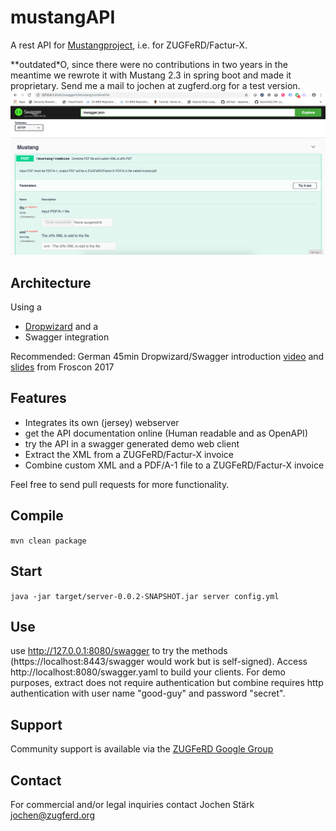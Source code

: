 # mustangAPI
A rest API for [Mustangproject](https://www.mustangproject.org), i.e. for ZUGFeRD/Factur-X.

**outdated*O, since there were no contributions in two years in the meantime we rewrote it with Mustang 2.3 in spring boot and made it proprietary. Send me a mail to jochen at zugferd.org for a test version. 
![Screenshot](README_screenshot.png "Screenshot Swagger API")

## Architecture

Using a
 * [Dropwizard](https://dropwizard.io) and a 
 * Swagger integration
 
Recommended: German 45min Dropwizard/Swagger introduction [video](https://media.ccc.de/v/froscon2017-1985-einfache_rest-apis_mit_dropwizard_und_swagger) and [slides](https://programm.froscon.de/2017/system/event_attachments/attachments/000/000/469/original/20170818_LeanIX_Presentation_Froscon.pdf) from Froscon 2017
 
## Features


 * Integrates its own (jersey) webserver
 * get the API documentation online (Human readable and as OpenAPI)
 * try the API in a swagger generated demo web client
 * Extract the XML from a ZUGFeRD/Factur-X invoice
 * Combine custom XML and a PDF/A-1 file to a ZUGFeRD/Factur-X invoice
 
Feel free to send pull requests for more functionality. 

## Compile

`mvn clean package`

## Start

`java -jar target/server-0.0.2-SNAPSHOT.jar server config.yml` 

## Use

use http://127.0.0.1:8080/swagger to try the methods (https://localhost:8443/swagger would work but is self-signed).
Access http://localhost:8080/swagger.yaml to build your clients.
For demo purposes, extract does not require authentication but combine requires http authentication with user name "good-guy" and password "secret".

## Support

Community support is available via the [ZUGFeRD Google Group](https://groups.google.com/forum/?hl=de#!forum/zugferd)

## Contact

For commercial and/or legal inquiries contact Jochen Stärk jochen@zugferd.org

